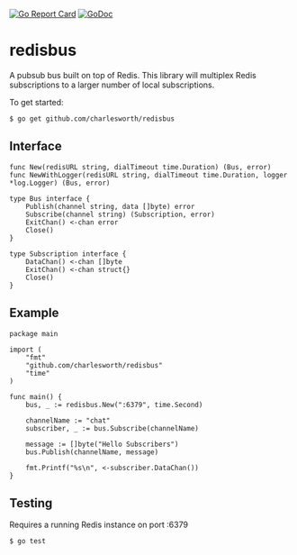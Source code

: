 [![Go Report Card](https://goreportcard.com/badge/github.com/Charlesworth/redisbus)](https://goreportcard.com/report/github.com/Charlesworth/redisbus)
[![GoDoc](https://godoc.org/github.com/Charlesworth/redisbus?status.svg)](https://godoc.org/github.com/Charlesworth/redisbus)
# redisbus
A pubsub bus built on top of Redis. This library will multiplex Redis subscriptions to a larger number of local subscriptions. 

To get started:

    $ go get github.com/charlesworth/redisbus

## Interface
```
func New(redisURL string, dialTimeout time.Duration) (Bus, error)
func NewWithLogger(redisURL string, dialTimeout time.Duration, logger *log.Logger) (Bus, error)

type Bus interface {
    Publish(channel string, data []byte) error
    Subscribe(channel string) (Subscription, error)
    ExitChan() <-chan error
    Close()
}

type Subscription interface {
    DataChan() <-chan []byte
    ExitChan() <-chan struct{}
    Close()
}
```


## Example
```golang
package main

import (
    "fmt"
    "github.com/charlesworth/redisbus"
    "time"
)

func main() {
    bus, _ := redisbus.New(":6379", time.Second)

    channelName := "chat"
    subscriber, _ := bus.Subscribe(channelName)

    message := []byte("Hello Subscribers")
    bus.Publish(channelName, message)

    fmt.Printf("%s\n", <-subscriber.DataChan())
}
```

## Testing
Requires a running Redis instance on port :6379

    $ go test